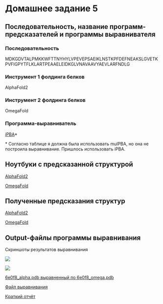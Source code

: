 # Домашнее задание 5

## Последовательность, название программ-предсказателей и программы выравнивателя

### Последовательность
MDKGDVTALPMKKWFTTNYHYLVPEVEPSAEIKLNSTKPFDEFNEAKSLGVETKPVFIGPYTFLKLARTPEAAELEIDKGLVNAVAAVYAEVLARFNDLG

### Инструмент 1 фолдинга белков
AlphaFold2

### Инструмент 2 фолдинга белков
OmegaFold

### Программа-выравниватель
[iPBA](https://www.dsimb.inserm.fr/dsimb_tools/ipba/index.php)\*

\* Согласно таблице я должна была использовать mulPBA, но она не построила выравнивание. Пришлось использовать iPBA.

## Ноутбуки с предсказанной структурой

[AlphaFold2](notebooks/Копия_блокнота__AlphaFold2_ipynb_.ipynb)

[OmegaFold](notebooks/Копия_блокнота__omegafold_ipynb_.ipynb)

## Полученные предсказания структур

[AlphaFold2](predictions/6e0f8_alpha.pdb)

[OmegaFold](predictions/6e0f8_omega.pdb)

## Output-файлы программы выравнивания

Скриншоты результатов выравнивания

![](https://i.imgur.com/QCNNclN.png)

![](https://i.imgur.com/EqpxcvU.png)


[6e0f8_alpha.pdb выравненный по 6e0f8_omega.pdb](alignment_output_files/6e0f8_alpha_aligned_to_omega.pdb)

[Файл выравнивания](alignment_output_files/all_aligned.pdb)

[Краткий отчёт](alignment_output_files/summary.txt)



